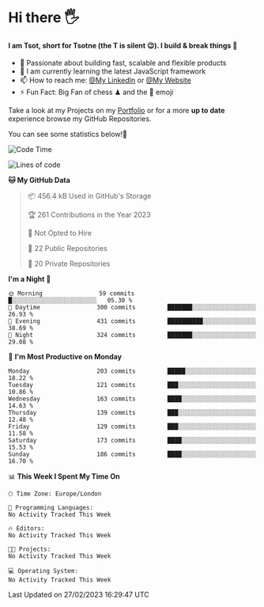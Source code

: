 # Hi there :raised_hand_with_fingers_splayed:
#### I am Tsot, short for Tsotne (the T is silent :wink:). I build & break things :space_invader:
- :telescope: Passionate about building fast, scalable and flexible products
- :seedling: I am currently learning the latest JavaScript framework 
- :mailbox: How to reach me: [@My LinkedIn](https://www.linkedin.com/in/tsotne-gvadzabia/) or [@My Website](https://tsotne.co.uk/contact)
- :zap: Fun Fact: Big Fan of chess ♟ and the 👾 emoji

Take a look at my Projects on my [Portfolio](https://tsotne.co.uk/) or for a more **up to date** experience browse my GitHub Repositories.

You can see some statistics below!:space_invader:
<!--START_SECTION:waka-->
![Code Time](http://img.shields.io/badge/Code%20Time-761%20hrs%202%20mins-blue)

![Lines of code](https://img.shields.io/badge/From%20Hello%20World%20I%27ve%20Written-2.3%20million%20lines%20of%20code-blue)

**🐱 My GitHub Data** 

> 📦 456.4 kB Used in GitHub's Storage 
 > 
> 🏆 261 Contributions in the Year 2023
 > 
> 🚫 Not Opted to Hire
 > 
> 📜 22 Public Repositories 
 > 
> 🔑 20 Private Repositories 
 > 
**I'm a Night 🦉** 

```text
🌞 Morning                59 commits          █░░░░░░░░░░░░░░░░░░░░░░░░   05.30 % 
🌆 Daytime                300 commits         ███████░░░░░░░░░░░░░░░░░░   26.93 % 
🌃 Evening                431 commits         ██████████░░░░░░░░░░░░░░░   38.69 % 
🌙 Night                  324 commits         ███████░░░░░░░░░░░░░░░░░░   29.08 % 
```
📅 **I'm Most Productive on Monday** 

```text
Monday                   203 commits         █████░░░░░░░░░░░░░░░░░░░░   18.22 % 
Tuesday                  121 commits         ███░░░░░░░░░░░░░░░░░░░░░░   10.86 % 
Wednesday                163 commits         ████░░░░░░░░░░░░░░░░░░░░░   14.63 % 
Thursday                 139 commits         ███░░░░░░░░░░░░░░░░░░░░░░   12.48 % 
Friday                   129 commits         ███░░░░░░░░░░░░░░░░░░░░░░   11.58 % 
Saturday                 173 commits         ████░░░░░░░░░░░░░░░░░░░░░   15.53 % 
Sunday                   186 commits         ████░░░░░░░░░░░░░░░░░░░░░   16.70 % 
```


📊 **This Week I Spent My Time On** 

```text
🕑︎ Time Zone: Europe/London

💬 Programming Languages: 
No Activity Tracked This Week

🔥 Editors: 
No Activity Tracked This Week

🐱‍💻 Projects: 
No Activity Tracked This Week

💻 Operating System: 
No Activity Tracked This Week
```


 Last Updated on 27/02/2023 16:29:47 UTC
<!--END_SECTION:waka-->
